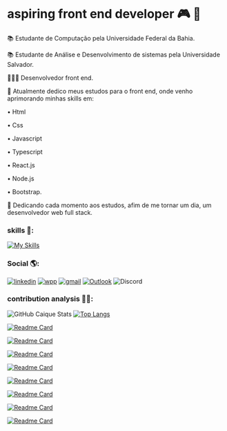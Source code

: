 

# aspiring front end developer 🎮 🚀 
📚  Estudante de Computação pela Universidade Federal da Bahia.


📚  Estudante de Análise e Desenvolvimento de sistemas pela Universidade Salvador.


👨🏽‍💻  Desenvolvedor front end.


🔭  Atualmente dedico meus estudos para o front end, onde venho aprimorando minhas 
    skills em:

•  Html

•  Css

•  Javascript

•  Typescript

•  React.js

•  Node.js 

•  Bootstrap.

🎯  Dedicando cada momento aos estudos, afim de me tornar um dia, um desenvolvedor web full stack.

### skills 🧩:
[![My Skills](https://skillicons.dev/icons?i=js,html,css,react,express,bootstrap,vue,webpack,python,nodejs,jest,linux,netlify,postman)](https://skillicons.dev)




###     Social 🌎:
[![linkedin](https://img.shields.io/badge/LinkedIn-0077B5?style=for-the-badge&logo=linkedin&logoColor=white)](https://www.linkedin.com/in/caique-menezes-491930214/)
[![wpp](https://img.shields.io/badge/WhatsApp-25D366?style=for-the-badge&logo=whatsapp&logoColor=white)](https://wa.me/5571988372142)
[![gmail](https://img.shields.io/badge/Gmail-D14836?style=for-the-badge&logo=gmail&logoColor=white)](mailto:caiqueznk@gmail.com)
[![Outlook](https://img.shields.io/badge/Microsoft_Outlook-0078D4?style=for-the-badge&logo=microsoft-outlook&logoColor=white)](mailto:caiquemenezes1@outlook.com)
![Discord](https://img.shields.io/badge/Discord-%235865F2.svg?style=for-the-badge&logo=discord&logoColor=white)

### contribution analysis 👨‍💻:
![GitHub Caique Stats](https://github-readme-stats.vercel.app/api?username=caiquedevjs&theme=gruvbox)   [![Top Langs](https://github-readme-stats.vercel.app/api/top-langs/?username=caiquedevjs&layout=donut-vertical&theme=gruvbox)](https://github.com/anuraghazra/github-readme-stats)




[![Readme Card](https://github-readme-stats.vercel.app/api/pin/?username=caiquedevjs&theme=gruvbox&repo=API-Rest-Livros
)](https://github.com/caiquedevjs/API-Rest-Livros.git)

[![Readme Card](https://github-readme-stats.vercel.app/api/pin/?username=caiquedevjs&theme=gruvbox&repo=javascript-basic-studies
)](https://github.com/caiquedevjs/javascript-basic-studies.git)

[![Readme Card](https://github-readme-stats.vercel.app/api/pin/?username=caiquedevjs&theme=gruvbox&repo=Form-validation
)](https://github.com/caiquedevjs/Form-validation.git)

[![Readme Card](https://github-readme-stats.vercel.app/api/pin/?username=caiquedevjs&theme=gruvbox&repo=Python-exercise-files
)](https://github.com/caiquedevjs/Python-exercise-files.git)

[![Readme Card](https://github-readme-stats.vercel.app/api/pin/?username=caiquedevjs&theme=gruvbox&repo=display-time-motivational
)](https://github.com/caiquedevjs/display-time-motivational.git)

[![Readme Card](https://github-readme-stats.vercel.app/api/pin/?username=caiquedevjs&theme=gruvbox&repo=Dark-Ligth-Theme-Form
)](https://github.com/caiquedevjs/Dark-Ligth-Theme-Form.git)

[![Readme Card](https://github-readme-stats.vercel.app/api/pin/?username=caiquedevjs&theme=gruvbox&repo=sistema-cadastros-usuarios-eventos
)](https://github.com/caiquedevjs/sistema-cadastros-usuarios-eventos.git)

[![Readme Card](https://github-readme-stats.vercel.app/api/pin/?username=caiquedevjs&theme=gruvbox&repo=sistema-simula-o-fila-pacientes-prioridades
)](https://github.com/caiquedevjs/sistema-simula-o-fila-pacientes-prioridades.git)





